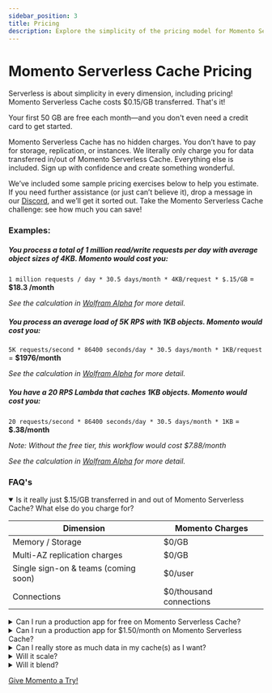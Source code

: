 ```yaml
---
sidebar_position: 3
title: Pricing
description: Explore the simplicity of the pricing model for Momento Serverless Cache
---
```


# Momento Serverless Cache Pricing
Serverless is about simplicity in every dimension, including pricing! Momento Serverless Cache costs $0.15/GB transferred. That's it!

Your first 50 GB are free each month—and you don't even need a credit card to get started.

Momento Serverless Cache has no hidden charges. You don’t have to pay for storage, replication, or instances. We literally only charge you for data transferred in/out of Momento Serverless Cache. Everything else is included. Sign up with confidence and create something wonderful.

We’ve included some sample pricing exercises below to help you estimate. If you need further assistance (or just can’t believe it), drop a message in our [Discord](https://discord.gg/Z7FSXB89), and we’ll get it sorted out. Take the Momento Serverless Cache challenge: see how much you can save!

### Examples:

##### You process a total of 1 million read/write requests per day with average object sizes of 4KB. Momento would cost you:

`1 million requests / day * 30.5 days/month * 4KB/request * $.15/GB` = **$18.3 /month**

_See the calculation in [Wolfram Alpha](https://www.wolframalpha.com/input?i=1+million%2F+day+*+4KB+*+%24.15%2FGB+to+%24%2Fmonth) for more detail._

##### You process an average load of 5K RPS with 1KB objects. Momento would cost you:

`5K requests/second * 86400 seconds/day * 30.5 days/month * 1KB/request` = **$1976/month**

_See the calculation in [Wolfram Alpha](https://www.wolframalpha.com/input?i=5000%2Fsecond+*+1KB++*+%24.15%2FGB+to+%24%2Fmonth) for more detail._

##### You have a 20 RPS Lambda that caches 1KB objects. Momento would cost you:

`20 requests/second * 86400 seconds/day * 30.5 days/month * 1KB` = **$.38/month**

_Note: Without the free tier, this workflow would cost $7.88/month_

_See the calculation in [Wolfram Alpha](https://www.wolframalpha.com/input?i=%28%2820+requests%2Fsecond+*+1KB%2Frequest%29+-+50GB+%2Fmonth%29+*+%24.15%2FGB+to+%24%2Fmonth) for more detail._

### FAQ's 
<details open>
  <summary>Is it really just $.15/GB transferred in and out of Momento Serverless Cache? What else do you charge for?</summary>

| Dimension                            | Momento Charges         |
|--------------------------------------|-------------------------|
| Memory / Storage                     | $0/GB                   |
| Multi-AZ replication charges         | $0/GB                   |
| Single sign-on & teams (coming soon) | $0/user                 |
| Connections                          | $0/thousand connections |
  
 </details>

<details>
<summary>Can I run a production app for free on Momento Serverless Cache?</summary>
Absolutely! Our free tier and low usage tiers are as fast, as available, and as secure as our at scale service. You get all our availability features like multi-AZ replication, hot key protection, and automatic scaling to handle bursts. You even get all our security features for free (end-to-end encryption, per request authentication, TLS).

We frequently find customers provisioning an entire cluster to handle low-RPS workflows. If you want them to be HA, you need multiple nodes. If you believe in CICD, you likely have a similarly sized cluster in staging—and maybe even in dev. That adds up! Turn off those machines—and save the environment. Go Momento!
</details>

<details>
  <summary>Can I run a production app for $1.50/month on Momento Serverless Cache?</summary>
Absolutely! If you are transferring 60 GB of data in/out of Momento Serverless Cache each month, you get the first 50GB free each month and pay $0.15/GB for the remaining 10GB each month. Access enterprise-grade availability, security, and performance at any scale with Momento.


As crazy as it sounds, we are not the first to do this. You can experience this with other serverless services like Amazon DynamoDB, Amazon S3, and more—we are just bringing serverless to caching!
</details>

<details>
  <summary>Can I really store as much data in my cache(s) as I want?</summary>
Heck yeah! You are billed for the inbound and outbound transfer of data, not for the volume of data in your cache.
</details>

<details>
  <summary>Will it scale?</summary>
Hell yes! Momento Serverless Cache is the best way to future-proof your caching story. You can add Momento Serverless Cache *extremely* quickly—and it just fades into the background whether you are doing 1 RPS or 1 million RPS. You just pay for what you use—so you get a scalable cache without spending a lot of cash.
</details>
  
<details>
  <summary>Will it blend?</summary>
We do not recommend putting Momento Serverless Cache in a blender as it may void the warranty of your blender, but Momento Serverless Cache  is robust with enterprise grade security and availability. Momento Serverless Cache does blend seamlessly with your current cloud setup, whether you're on AWS, GCP, Azure, or multi-cloud!
</details>

[Give Momento a Try!](./getting-started)

